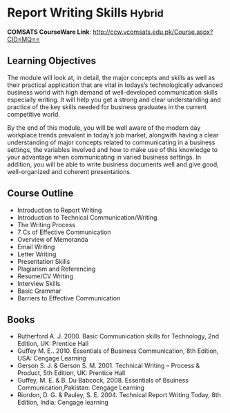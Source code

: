 # Report Writing Skills <small>Hybrid</small>

**COMSATS CourseWare Link**: http://ccw.vcomsats.edu.pk/Course.aspx?CID=MQ==

## Learning Objectives

The module will look at, in detail, the major concepts and skills as well as their practical application that are vital in todays’s technologically advanced business world with high demand of well-developed communication skills especially writing. It will help you get a strong and clear understanding and practice of the key skills needed for business graduates in the current competitive world.

By the end of this module, you will be well aware of the modern day workplace trends prevalent in today’s job market, alongwith having a clear understanding of major concepts related to communicating in a business settings, the variables involved and how to make use of this knowledge to your advantage when communicating in varied business settings. In addition, you will be able to write business documents well and give good, well-organized and coherent presentations.

## Course Outline

* Introduction to Report Writing
* Introduction to Technical Communication/Writing
* The Writing Process
* 7 Cs of Effective Communication
* Overview of Memoranda
* Email Writing
* Letter Writing
* Presentation Skills
* Plagiarism and Referencing
* Resume/CV Writing
* Interview Skills
* Basic Grammar
* Barriers to Effective Communication

## Books
* Rutherford A. J. 2000. Basic Communication skills for Technology, 2nd Edition, UK: Prentice Hall
* Guffey M. E.. 2010. Essentials of Business Communication, 8th Edition, USA: Cengage Learning
* Gerson S. J. & Gerson S. M. 2001. Technical Writing – Process & Product, 5th Edition, UK: Prentice Hall
* Guffey, M. E. & B. Du Babcock, 2008. Essentials of Bsuiness Communication,Pakistan: Cengage Learning
* Riordon, D. G. & Pauley, S. E. 2004. Technical Report Writing Today, 8th Edition, India: Cengage learning